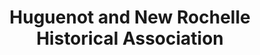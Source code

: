 ---
layout: repo
title: "Huguenot and New Rochelle Historical Association"
id: 21632
permalink: repos/21632/
---